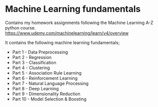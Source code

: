 # Machine Learning fundamentals

Contains my homework assignments following the Machine Learning A-Z python course. https://www.udemy.com/machinelearning/learn/v4/overview

It contains the following machine learning fundamentals; 

* Part 1 - Data Preprocessing
* Part 2 - Regression
* Part 3 - Classification
* Part 4 - Clustering
* Part 5 - Association Rule Learning
* Part 6 - Reinforcement Learning
* Part 7 - Natural Language Processing
* Part 8 - Deep Learning
* Part 9 - Dimensionality Reduction
* Part 10 - Model Selection & Boosting
